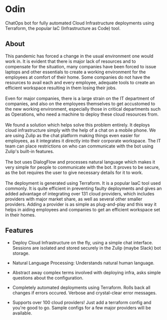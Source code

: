 # Odin

ChatOps bot for fully automated Cloud Infrastructure deployments using Terraform, the popular IaC (Infrastructure as Code) tool.

## About

This pandemic has forced a change in the usual environment one would work in. It is evident that there is major lack of resources and to compensate for the situation, many companies have been forced to issue laptops and other essentials to create a working environment for the employees at comfort of their home. Some companies do not have the resources to avail each and every employee, adequate tools to create an efficient workspace resulting in them losing their jobs.
<br>
<br>
Even for major companies, there is a large strain on the IT department of companies, and also on the employees themselves to get accustomed to the new working environment, especially those in critical departments such as Operations, who need a machine to deploy these cloud resources from.
<br>
<br>
We found a solution which helps solve this problem entirely. It deploys cloud infrastructure simply with the help of a chat on a mobile phone. We are using Zulip as the chat platform making things even easier for employees, as it integrates it directly into their corporate workspace. The IT team can place restrictions on who can communicate with the bot using Zulip's built-in features.
<br>
<br>
The bot uses DialogFlow and processes natural language which makes it very simple for people to communicate with the bot. It proves to be secure, as the bot requires the user to give necessary details for it to work.
<br>
<br>
The deployment is generated using Terraform. It is a popular IaaC tool used commonly. It is quite efficient in preventing faulty deployments and gives an added advantage of integrating over 131 cloud providers, which includes providers with major market share, as well as several other smaller providers. Adding a provider is as simple as plug-and-play and this way it helps in aiding employees and companies to get an efficient workspace set in their homes.

## Features

- Deploy Cloud Infrastructure on the fly, using a simple chat interface. Sessions are isolated and stored securely in the Zulip (maybe Slack) bot storage. 

- Natural Language Processing: Understands natural human language.

- Abstract away complex terms involved with deploying infra, asks simple questions about the configuration.

- Completely automated deployments using Terraform. Rolls back all changes if errors occured. Verbose and crystal-clear error messages.

- Supports over 100 cloud providers! Just add a terraform config and you're good to go. Sample configs for a few major providers will be available.
